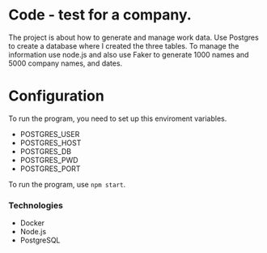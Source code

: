 # Code - test for a company.

The project is about how to generate and manage work data.
Use Postgres to create a database where I created the three tables. To manage the information use node.js and also use Faker to generate 1000 names and 5000 company names, and dates.

# Configuration

To run the program, you need to set up this enviroment variables.

- POSTGRES_USER
- POSTGRES_HOST
- POSTGRES_DB
- POSTGRES_PWD
- POSTGRES_PORT

To run the program, use `npm start`.

### Technologies

- Docker
- Node.js
- PostgreSQL